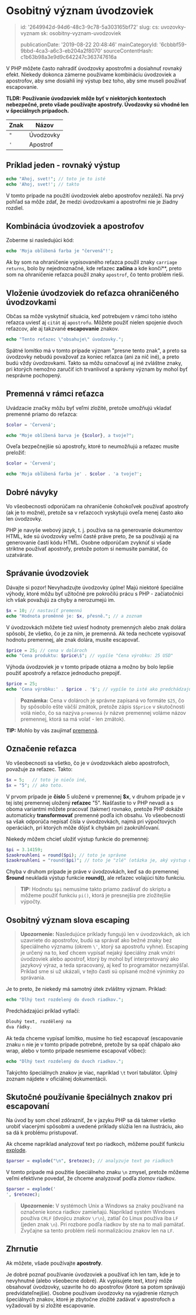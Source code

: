 Osobitný význam úvodzoviek
==========================

> id: '2649942d-94d6-48c3-9c78-5a303165bf72'
> slug:
> 	cs: uvozovky-vyznam
> 	sk: osobitny-vyznam-uvodzoviek
> 
> publicationDate: '2019-08-22 20:48:46'
> mainCategoryId: '6cbbbf59-9bbd-4ca3-a6c3-eb204a2f8070'
> sourceContentHash: c1b63b98a3e9d9c642247c363747616a

V PHP môžete často nahradiť úvodzovky apostrofmi a dosiahnuť rovnaký efekt. Niekedy dokonca zámerne používame kombináciu úvodzoviek a apostrofov, aby sme dosiahli iný výstup bez toho, aby sme museli používať escapovanie.

**TLDR: Používanie úvodzoviek môže byť v niektorých kontextoch nebezpečné, preto všade používajte apostrofy. Úvodzovky sú vhodné len v špeciálnych prípadoch.**

| Znak | Názov |
|------|-----------
| `"` | Úvodzovky |
| `'` | Apostrof |

Príklad jeden - rovnaký výstup
-----------------------------

```php
echo "Ahoj, svet!"; // toto je to isté
echo 'Ahoj, svet!'; // takto
```

V tomto prípade na použití úvodzoviek alebo apostrofov nezáleží. Na prvý pohľad sa môže zdať, že medzi úvodzovkami a apostrofmi nie je žiadny rozdiel.

Kombinácia úvodzoviek a apostrofov
------------------------------

Zoberme si nasledujúci kód:

```php
echo 'Moja obľúbená farba je "červená"!';
```

Ak by som na ohraničenie vypisovaného reťazca použil znaky `carriage returns`, bolo by nejednoznačné, kde reťazec **začína** a kde končí**, preto som na ohraničenie reťazca použil znaky `apostrof`, čo tento problém rieši.

Vloženie úvodzoviek do reťazca ohraničeného úvodzovkami
---------------------------------------------------

Občas sa môže vyskytnúť situácia, keď potrebujem v rámci toho istého reťazca uviesť aj `citát` aj `apostrofu`. Môžete použiť nielen spojenie dvoch reťazcov, ale aj takzvané **escapovanie** znakov.

```php
echo "Tento reťazec \"obsahuje\" úvodzovky.";
```

Spätné lomítko má v tomto prípade význam "presne tento znak", a preto sa úvodzovky nebudú považovať za koniec reťazca (ani za nič iné), a preto budú vždy úvodzovkami. Takto sa môžu označovať aj iné zvláštne znaky, pri ktorých nemožno zaručiť ich trvanlivosť a správny význam by mohol byť nesprávne pochopený.

Premenná v rámci reťazca
-----------------------

Uvádzacie značky môžu byť veľmi zložité, pretože umožňujú vkladať premenné priamo do reťazca:

```php
$color = 'Červená';

echo "Moje oblíbená barva je {$color}, a tvoje?";
```

Oveľa bezpečnejšie sú apostrofy, ktoré to neumožňujú a reťazec musíte preložiť:

```php
$color = 'Červená';

echo 'Moja obľúbená farba je' . $color . 'a tvoje?';
```

Dobré návyky
--------------------------

Vo všeobecnosti odporúčam na ohraničenie čohokoľvek používať apostrofy (ak je to možné), pretože sa v reťazcoch vyskytujú oveľa menej často ako len úvodzovky.

PHP je navyše webový jazyk, t. j. používa sa na generovanie dokumentov HTML, kde sú úvodzovky veľmi časté práve preto, že sa používajú aj na generovanie častí kódu HTML. Osobne odporúčam zvyknúť si všade striktne používať apostrofy, pretože potom si nemusíte pamätať, čo uzatvárate.

Správanie úvodzoviek
--------------------------

Dávajte si pozor! Nevyhadzujte úvodzovky úplne! Majú niektoré špeciálne výhody, ktoré môžu byť užitočné pre pokročilú prácu s PHP - začiatočníci ich však považujú za chyby a nerozumejú im.

```php
$x = 10; // nastaviť premennú
echo "Hodnota proměnné je: $x, přesně."; // a zoznam
```

V úvodzovkách môžete tiež uviesť hodnoty premenných alebo znak dolára spôsobí, že všetko, čo je za ním, je premenná. Ak teda nechcete vypisovať hodnotu premennej, ale znak dolára, musíte escapovať.

```php
$price = 25; // cena v dolároch
echo "Cena produktu: $price\$"; // vypíše "Cena výrobku: 25 USD"
```

Výhoda úvodzoviek je v tomto prípade otázna a možno by bolo lepšie použiť apostrofy a reťazce jednoducho prepojiť.

```php
$price = 25;
echo 'Cena výrobku:' . $price . '$'; // vypíše to isté ako predchádzajúci príklad
```

> **Poznámka:** Cena v dolároch je správne zapísaná vo formáte `$25`, čo by spôsobilo ešte väčší zmätok, pretože zápis `$$price` v skutočnosti volá niečo, čo sa nazýva `premenná` (v názve premennej voláme názov premennej, ktorá sa má volať - len zmätok).

**TIP:** Mohlo by vás zaujímať <a href="/promenna-premenna">premenná</a>.

Označenie reťazca
--------------------------

Vo všeobecnosti sa všetko, čo je v úvodzovkách alebo apostrofoch, považuje za reťazec. Takto:

```php
$x = 5;   // toto je niečo iné,
$x = "5"; // ako toto.
```

V prvom prípade je **číslo** 5 uložené v premennej **$x**, v druhom prípade je v tej istej premennej uložený **reťazec** "5". Našťastie to v PHP nevadí a s oboma variantmi môžete pracovať (takmer) rovnako, pretože PHP dokáže automaticky **transformovať** premenné podľa ich obsahu. Vo všeobecnosti sa však odporúča nepísať čísla v úvodzovkách, najmä pri výpočtových operáciách, pri ktorých môže dôjsť k chybám pri zaokrúhľovaní.

Niekedy môžem chcieť uložiť výstup funkcie do premennej:

```php
$pi = 3.14159;
$zaokrouhleni = round($pi); // toto je správne
$zaokrouhleni = "round($pi)"; // toto je "zlé" (otázka je, aký výstup očakávam).
```

Chyba v druhom prípade je práve v úvodzovkách, keď sa do premennej **$round** neukladá výstup funkcie **round()**, ale reťazec volajúci túto funkciu.
> **TIP:** Hodnotu `$pi` nemusíme takto priamo zadávať do skriptu a môžeme použiť funkciu `pi()`, ktorá je presnejšia pre zložitejšie výpočty.

Osobitný význam slova escaping
--------------------------

> **Upozornenie:** Nasledujúce príklady fungujú len v úvodzovkách, ak ich uzavriete do apostrofov, budú sa správať ako bežné znaky bez špeciálneho významu (okrem `\'`, ktorý sa apostrofu vyhne).
Escaping je určený na to, keď chcem vypísať nejaký špeciálny znak vnútri úvodzoviek alebo apostrof, ktorý by mohol byť interpretovaný ako jazykový výraz, a teda spracovaný, aj keď to programátor nezamýšľal. Príklad sme si už ukázali, v tejto časti sú opísané možné výnimky zo správania.

Je to preto, že niekedy má samotný útek zvláštny význam. Príklad:

```php
echo "Dlhý text rozdelený do dvoch riadkov.";
```

Predchádzajúci príklad vytlačí:

```php
Dlouhý text, rozdělený na
dva řádky.
```

Ak teda chceme vypísať lomítko, musíme ho tiež escapovať (escapovanie znaku `n` nie je v tomto prípade potrebné, pretože by sa opäť chápalo ako wrap, alebo v tomto prípade nesmieme escapovať vôbec):

```php
echo "Dlhý text rozdelený do dvoch riadkov.";
```

Takýchto špeciálnych znakov je viac, napríklad `\t` tvorí tabulátor. Úplný zoznam nájdete v oficiálnej dokumentácii.

Skutočné používanie špeciálnych znakov pri escapovaní
-----------------------------------------------

Na úvod by som chcel zdôrazniť, že v jazyku PHP sa dá takmer všetko urobiť viacerými spôsobmi a uvedené príklady slúžia len na ilustráciu, ako sa dá k problému pristupovať.

Ak chceme napríklad analyzovať text po riadkoch, môžeme použiť funkciu <a href="/explode">explode</a>.

```php
$parser = explode("\n", $retezec); // analyzuje text po riadkoch
```

V tomto prípade má použitie špeciálneho znaku `\n` zmysel, pretože môžeme veľmi efektívne povedať, že chceme analyzovať podľa zlomov riadkov.

```php
$parser = explode('
', $retezec);
```

> **Upozornenie:** V systémoch Unix a Windows sa znaky používané na označenie konca riadkov zamieňajú. Napríklad systém Windows používa `CRLF` (dvojicu znakov `\r\n`), zatiaľ čo Linux používa iba `LF` (jeden znak `\n`). Pri rozbore podľa riadkov by ste na to mali pamätať. Zvyčajne sa tento problém rieši normalizáciou znakov len na `LF`.

Zhrnutie
-------

Ak môžete, všade používajte **apostrofy**.

Je dobré poznať používanie úvodzoviek a používať ich len tam, kde je to nevyhnutné (alebo všeobecne dobré). Ak vypisujete text, ktorý môže obsahovať úvodzovky, uzavrite ho do apostrofov (ktoré sa potom správajú predvídateľnejšie). Osobne používam úvodzovky na vyjadrenie rôznych špeciálnych znakov, ktoré je zbytočne zložité zadávať v apostrofoch a vyžadovali by si zložité escapovanie.
